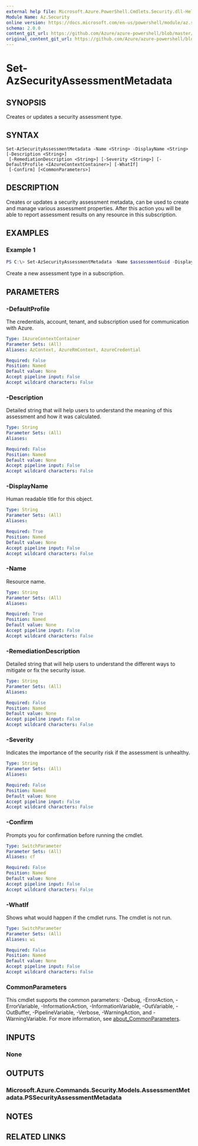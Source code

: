 ```yaml
---
external help file: Microsoft.Azure.PowerShell.Cmdlets.Security.dll-Help.xml
Module Name: Az.Security
online version: https://docs.microsoft.com/en-us/powershell/module/az.security/Set-AzSecurityAssessmentMetadata
schema: 2.0.0
content_git_url: https://github.com/Azure/azure-powershell/blob/master/src/Security/Security/help/Set-AzSecurityAssessmentMetadata.md
original_content_git_url: https://github.com/Azure/azure-powershell/blob/master/src/Security/Security/help/Set-AzSecurityAssessmentMetadata.md
---
```


# Set-AzSecurityAssessmentMetadata

## SYNOPSIS
Creates or updates a security assessment type.

## SYNTAX

```
Set-AzSecurityAssessmentMetadata -Name <String> -DisplayName <String> [-Description <String>]
 [-RemediationDescription <String>] [-Severity <String>] [-DefaultProfile <IAzureContextContainer>] [-WhatIf]
 [-Confirm] [<CommonParameters>]
```

## DESCRIPTION
Creates or updates a security assessment metadata, can be used to create and manage various assessment properties.
After this action you will be able to report assessment results on any resource in this subscription.

## EXAMPLES

### Example 1
```powershell
PS C:\> Set-AzSecurityAssessmentMetadata -Name $assessmentGuid -DisplayName "Resource should be secured" -Severity "High" -Description "The resource should be secured according to my company's security policy"
```

Create a new assessment type in a subscription.

## PARAMETERS

### -DefaultProfile
The credentials, account, tenant, and subscription used for communication with Azure.

```yaml
Type: IAzureContextContainer
Parameter Sets: (All)
Aliases: AzContext, AzureRmContext, AzureCredential

Required: False
Position: Named
Default value: None
Accept pipeline input: False
Accept wildcard characters: False
```

### -Description
Detailed string that will help users to understand the meaning of this assessment and how it was calculated.

```yaml
Type: String
Parameter Sets: (All)
Aliases:

Required: False
Position: Named
Default value: None
Accept pipeline input: False
Accept wildcard characters: False
```

### -DisplayName
Human readable title for this object.

```yaml
Type: String
Parameter Sets: (All)
Aliases:

Required: True
Position: Named
Default value: None
Accept pipeline input: False
Accept wildcard characters: False
```

### -Name
Resource name.

```yaml
Type: String
Parameter Sets: (All)
Aliases:

Required: True
Position: Named
Default value: None
Accept pipeline input: False
Accept wildcard characters: False
```

### -RemediationDescription
Detailed string that will help users to understand the different ways to mitigate or fix the security issue.

```yaml
Type: String
Parameter Sets: (All)
Aliases:

Required: False
Position: Named
Default value: None
Accept pipeline input: False
Accept wildcard characters: False
```

### -Severity
Indicates the importance of the security risk if the assessment is unhealthy.

```yaml
Type: String
Parameter Sets: (All)
Aliases:

Required: False
Position: Named
Default value: None
Accept pipeline input: False
Accept wildcard characters: False
```

### -Confirm
Prompts you for confirmation before running the cmdlet.

```yaml
Type: SwitchParameter
Parameter Sets: (All)
Aliases: cf

Required: False
Position: Named
Default value: None
Accept pipeline input: False
Accept wildcard characters: False
```

### -WhatIf
Shows what would happen if the cmdlet runs.
The cmdlet is not run.

```yaml
Type: SwitchParameter
Parameter Sets: (All)
Aliases: wi

Required: False
Position: Named
Default value: None
Accept pipeline input: False
Accept wildcard characters: False
```

### CommonParameters
This cmdlet supports the common parameters: -Debug, -ErrorAction, -ErrorVariable, -InformationAction, -InformationVariable, -OutVariable, -OutBuffer, -PipelineVariable, -Verbose, -WarningAction, and -WarningVariable. For more information, see [about_CommonParameters](http://go.microsoft.com/fwlink/?LinkID=113216).

## INPUTS

### None

## OUTPUTS

### Microsoft.Azure.Commands.Security.Models.AssessmentMetadata.PSSecurityAssessmentMetadata

## NOTES

## RELATED LINKS
